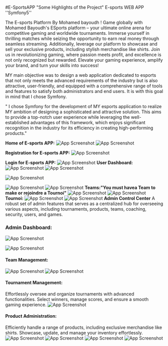 #E-SportsAPP "Some Highlights of the Project"
 E-sports WEB APP ''Symfony5'' 
 
The E-sports Platform By Mohamed bayoudh !
Game globally with Mohamed Bayoudh's ESports platform – your ultimate online arena for competitive gaming and worldwide tournaments. Immerse yourself in thrilling matches while seizing the opportunity to earn real money through seamless streaming. Additionally, leverage our platform to showcase and sell your exclusive products, including stylish merchandise like shirts. Join us in revolutionizing gaming, where passion meets profit, and excellence is not only recognized but rewarded. Elevate your gaming experience, amplify your brand, and turn your skills into success!


MY main objective was to design a web application dedicated to esports that not only meets the advanced requirements of the industry but is also attractive, user-friendly, and equipped with a comprehensive range of tools and features to satisfy both administrators and end users. It is with this goal in mind that I chose Symfony.

" I chose Symfony for the development of MY esports application to realize MY ambition of designing a sophisticated and attractive solution. This aims to provide a top-notch user experience while leveraging the well-established advantages of this framework, which enjoys significant recognition in the industry for its efficiency in creating high-performing products."

**Home of E-sports APP:**
![App Screenshot](./capture/ACCUEIL.png)
![App Screenshot](./capture/about.png)

**Registration for E-sports APP:**
![App Screenshot](./capture/INSCRIPTION.png)

**Login for E-sports APP:**
![App Screenshot](./capture/LOGIN.png)
**User Dashboard:**
![App Screenshot](./capture/userdach.png)
![App Screenshot](./capture/userdach2.png)

![App Screenshot](./capture/userdach3.png)

![App Screenshot](./capture/userdach4.png)
![App Screenshot](./capture/wallet.png)
**Teams:"You must havea Team to make or rejoindre a Tournoi"**
![App Screenshot](./capture/teams.png)
![App Screenshot](./capture/maketeam.png)
**Tournoi:**
![App Screenshot](./capture/tournoi.png)
![App Screenshot](./capture/maketournoi.png)
**Admin Control Center**
A robust set of admin features that serves as a centralized hub for overseeing various aspects, including tournaments, products, teams, coaching, security, users, and games.

### Admin Dashboard:
![App Screenshot](./capture/admindach.png)

![App Screenshot](./capture/admindach2.png)
#### Team Management:
![App Screenshot](./capture/adminteams.png)
![App Screenshot](./capture/adminteamlist.png)

#### Tournament Management:
Effortlessly oversee and organize tournaments with advanced functionalities. Select winners, manage scores, and ensure a smooth gaming experience.
![App Screenshot](./capture/admindach2.png)

#### Product Administration:
Efficiently handle a range of products, including exclusive merchandise like shirts. Showcase, update, and manage your inventory effortlessly.
![App Screenshot](./capture/adminproduit.png)
![App Screenshot](./capture/adminproduit1.png)
![App Screenshot](./capture/produit.png)
![App Screenshot](./capture/produitadmin.png)



